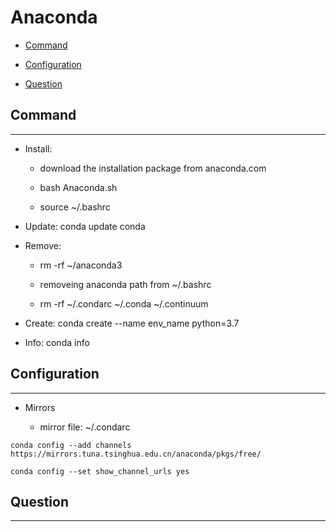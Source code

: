 # Anaconda

  + [Command](#command)

  + [Configuration](#configuration)

  + [Question](#question)

## Command

***

  + Install: 
  
    - download the installation package from anaconda.com

    - bash Anaconda.sh

    - source ~/.bashrc

  + Update: conda update conda

  + Remove: 

    - rm -rf ~/anaconda3

    - removeing anaconda path from ~/.bashrc

    - rm -rf ~/.condarc ~/.conda ~/.continuum

  + Create: conda create --name env_name python=3.7

  + Info: conda info

## Configuration

***

  + Mirrors

    - mirror file: ~/.condarc

```
conda config --add channels https://mirrors.tuna.tsinghua.edu.cn/anaconda/pkgs/free/
    
conda config --set show_channel_urls yes
```

## Question

***
